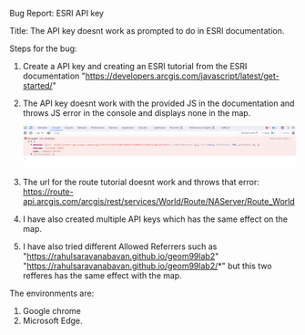 Bug Report: ESRI API key 

Title: The API key doesnt work as prompted to do in ESRI documentation.

Steps for the bug:
  1) Create a API key and creating an ESRI tutorial from the ESRI documentation
     "https://developers.arcgis.com/javascript/latest/get-started/"
  2) The API key doesnt work with the provided JS in the documentation and throws JS error in the console and displays none in the map.

     <img src = "ss.png" alt = "bug">
 
  3) The url for the route tutorial doesnt work and throws that error:
     https://route-api.arcgis.com/arcgis/rest/services/World/Route/NAServer/Route_World
  4) I have also created multiple API keys which has the same effect on the map.
  5) I have also tried different Allowed Referrers such as
      "https://rahulsaravanabavan.github.io/geom99lab2"
      "https://rahulsaravanabavan.github.io/geom99lab2/*" but this two refferes has the same effect with the map.

The environments are:
  1) Google chrome
  2) Microsoft Edge.
